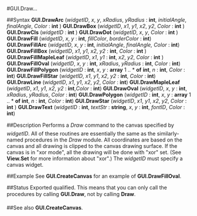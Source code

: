 
#GUI.Draw...

##Syntax
**GUI.DrawArc** (_widgetID_, _x_, _y_, _xRadius_, _yRadius_ : **int**,    _initialAngle_, _finalAngle_, _Color_ : **int** )
**GUI.DrawBox** (_widgetID_, _x1_, _y1_, _x2_, _y2_, _Color_ : **int** )
**GUI.DrawCls** (_widgetID_ : **int** )
**GUI.DrawDot** (_widgetID_, _x_, _y_, _Color_ : **int** )
**GUI.DrawFill** (_widgetID_, _x_, _y_ : **int**,    _fillColor_, _borderColor_ : **int**)
**GUI.DrawFillArc** (_widgetID_, _x_, _y_ : **int**,    _initialAngle_, _finalAngle,_ _Color_ : **int**)
**GUI.DrawFillBox** (_widgetID_, _x1_, _y1_, _x2_, _y2_ : **int**,    _Color_ : **int** )
**GUI.DrawFillMapleLeaf** (_widgetID_, _x1_, _y1_ : **int**,    _x2_, _y2_, _Color_ : **int** )
**GUI.DrawFillOval** (_widgetID_, _x_, _y_ : **int**,    _xRadius_, _yRadius_ : **int**, _Color_ : **int**)
**GUI.DrawFillPolygon** (_widgetID_ : **int**,     _x_, _y_ : **array** 1 .. * **of** **int**, _n_ : **int**, _Color_ : **int**)
**GUI.DrawFillStar** (_widgetID_, _x1_, _y1_, _x2_, _y2_ : **int**,    _Color_ : **int**)
**GUI.DrawLine** (_widgetID_, _x1_, _y1_, _x2_, _y2_, _Color_ : **int**)
**GUI.DrawMapleLeaf** (_widgetID_, _x1_, _y1_, _x2_, _y2_ : **int**,_Color_ : **int**)
**GUI.DrawOval** (_widgetID_, _x_, _y_ : **int**,    _xRadius_, _yRadius_, _Color_ : **int**)
**GUI.DrawPolygon** (_widgetID_ : **int**,     _x_, _y_ : **array** 1 .. * **of** **int**, _n_ : **int**, _Color_ : **int**)
**GUI.DrawStar** (_widgetID_, _x1_, _y1_, _x2_, _y2_, _Color_ : **int** )
**GUI.DrawText** (_widgetID_ : **int**, _textStr_ : **string**,     _x_, _y_ : **int**, _fontID_, _Color_ : **int**)



##Description
Performs a _Draw_&#133; command to the canvas specified by _widgetID_.
All of these routines are essentially the same as the similarly-named procedures in the _Draw_ module. All coordinates are based on the canvas and all drawing is clipped to the canvas drawing surface. If the canvas is in "xor mode", all the drawing will be done with "xor" set. (See **View.Set** for more information about "xor".)
The _widgetID_ must specify a canvas widget.



##Example
See **GUI.CreateCanvas** for an example of **GUI.DrawFillOval**.



##Status
Exported qualified.
This means that you can only call the procedures by calling **GUI.Draw&#133;**, not by calling **Draw&#133;**.



##See also
**GUI.CreateCanvas**.


